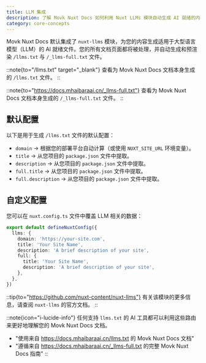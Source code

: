 ```yaml
---
title: LLM 集成
description: 了解 Movk Nuxt Docs 如何利用 Nuxt LLMs 模块自动生成 AI 就绪的内容文件，并学习如何自定义 LLM 相关数据。
category: core-concepts
---
```


Movk Nuxt Docs 默认集成了 `nuxt-llms` 模块，为您的内容生成适用于大型语言模型（LLM）的 AI 就绪文件。您的所有文档页面都将被处理，并自动生成和预渲染 `/llms.txt` 与 `/_llms-full.txt` 文件。

::note{to="/llms.txt" target="_blank"}
查看为 Movk Nuxt Docs 文档本身生成的 `/llms.txt` 文件。
::

::note{to="https://docs.mhaibaraai.cn/_llms-full.txt"}
查看为 Movk Nuxt Docs 文档本身生成的 `/_llms-full.txt` 文件。
::

## 默认配置

以下是用于生成 `/llms.txt` 文件的默认配置：

- `domain` → 根据您的部署平台自动计算（或使用 `NUXT_SITE_URL` 环境变量）。
- `title` → 从您项目的 `package.json` 文件中提取。
- `description` → 从您项目的 `package.json` 文件中提取。
- `full.title` → 从您项目的 `package.json` 文件中提取。
- `full.description` → 从您项目的 `package.json` 文件中提取。

## 自定义配置

您可以在 `nuxt.config.ts` 文件中覆盖 LLM 相关的数据：

```ts [nuxt.config.ts]
export default defineNuxtConfig({
  llms: {
    domain: 'https://your-site.com',
    title: 'Your Site Name',
    description: 'A brief description of your site',
    full: {
      title: 'Your Site Name',
      description: 'A brief description of your site',
    },
  },
})
```

::tip{to="https://github.com/nuxt-content/nuxt-llms"}
有关该模块的更多信息，请查阅 `nuxt-llms` 的官方文档。
::

::note{icon="i-lucide-info"}
任何支持 `llms.txt` 的 AI 工具都可以利用这些路由来更好地理解您的 Movk Nuxt Docs 文档。
- "使用来自 https://docs.mhaibaraai.cn/llms.txt 的 Movk Nuxt Docs 文档"
- "遵循来自 https://docs.mhaibaraai.cn/_llms-full.txt 的完整 Movk Nuxt Docs 指南"
::
